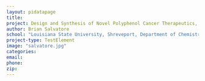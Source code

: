 ```yaml
---
layout: pidatapage
title:
project: Design and Synthesis of Novel Polyphenol Cancer Therapeutics, Maximizing ADMET Properties and the Regulation of Cell-Signaling Cross-Talk
author: Brian Salvatore
school: "Louisiana State University, Shreveport, Department of Chemistry and Physics"
project-type: TestElement
image: "salvatore.jpg"
categories:
email:
phone:
zip:
---
```

